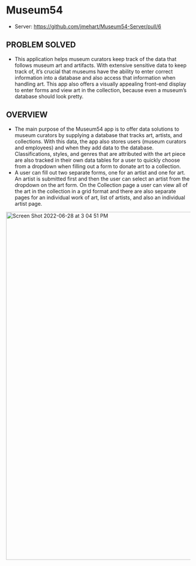 <!-- TODO: UPDATE THE README -->
# Museum54
- Server: https://github.com/jmehart/Museum54-Server/pull/6

## PROBLEM SOLVED
- This application helps museum curators keep track of the data that follows museum art and artifacts. With extensive sensitive data to keep track of, it’s crucial that museums have the ability to enter correct information into a database and also access that information when handling art. This app also offers a visually appealing front-end display to enter forms and view art in the collection, because even a museum’s database should look pretty.

## OVERVIEW 
- The main purpose of the Museum54 app is to offer data solutions to museum curators by supplying a database that tracks art, artists, and collections. With this data, the app also stores users (museum curators and employees) and when they add data to the database. Classifications, styles, and genres that are attributed with the art piece are also tracked in their own data tables for a user to quickly choose from a dropdown when filling out a form to donate art to a collection. 
- A user can fill out two separate forms, one for an artist and one for art. An artist is submitted first and then the user can select an artist from the dropdown on the art form. On the Collection page a user can view all of the art in the collection in a grid format and there are also separate pages for an individual work of art, list of artists, and also an individual artist page.

<img width="950" alt="Screen Shot 2022-06-28 at 3 04 51 PM" src="https://user-images.githubusercontent.com/96555058/176277463-ba482cdf-13d8-43c5-a0b0-dc48e3fca179.png">
